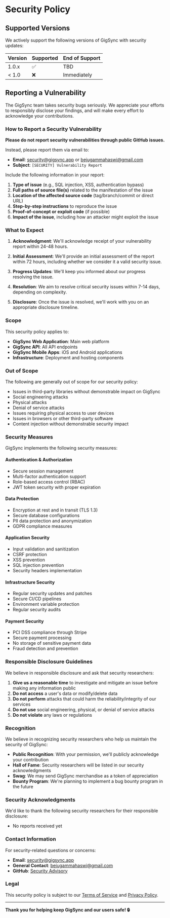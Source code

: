 # Security Policy

## Supported Versions

We actively support the following versions of GigSync with security updates:

| Version | Supported          | End of Support |
| ------- | ------------------ | -------------- |
| 1.0.x   | :white_check_mark: | TBD            |
| < 1.0   | :x:                | Immediately    |

## Reporting a Vulnerability

The GigSync team takes security bugs seriously. We appreciate your efforts to responsibly disclose your findings, and will make every effort to acknowledge your contributions.

### How to Report a Security Vulnerability

**Please do not report security vulnerabilities through public GitHub issues.**

Instead, please report them via email to:
- **Email**: [security@gigsync.app](mailto:security@gigsync.app) or [bejugammahaswi@gmail.com](mailto:bejugammahaswi@gmail.com)
- **Subject**: `[SECURITY] Vulnerability Report`

Include the following information in your report:

1. **Type of issue** (e.g., SQL injection, XSS, authentication bypass)
2. **Full paths of source file(s)** related to the manifestation of the issue
3. **Location of the affected source code** (tag/branch/commit or direct URL)
4. **Step-by-step instructions** to reproduce the issue
5. **Proof-of-concept or exploit code** (if possible)
6. **Impact of the issue**, including how an attacker might exploit the issue

### What to Expect

1. **Acknowledgment**: We'll acknowledge receipt of your vulnerability report within 24-48 hours.

2. **Initial Assessment**: We'll provide an initial assessment of the report within 72 hours, including whether we consider it a valid security issue.

3. **Progress Updates**: We'll keep you informed about our progress resolving the issue.

4. **Resolution**: We aim to resolve critical security issues within 7-14 days, depending on complexity.

5. **Disclosure**: Once the issue is resolved, we'll work with you on an appropriate disclosure timeline.

### Scope

This security policy applies to:

- **GigSync Web Application**: Main web platform
- **GigSync API**: All API endpoints
- **GigSync Mobile Apps**: iOS and Android applications
- **Infrastructure**: Deployment and hosting components

### Out of Scope

The following are generally out of scope for our security policy:

- Issues in third-party libraries without demonstrable impact on GigSync
- Social engineering attacks
- Physical attacks
- Denial of service attacks
- Issues requiring physical access to user devices
- Issues in browsers or other third-party software
- Content injection without demonstrable security impact

### Security Measures

GigSync implements the following security measures:

#### Authentication & Authorization
- Secure session management
- Multi-factor authentication support
- Role-based access control (RBAC)
- JWT token security with proper expiration

#### Data Protection
- Encryption at rest and in transit (TLS 1.3)
- Secure database configurations
- PII data protection and anonymization
- GDPR compliance measures

#### Application Security
- Input validation and sanitization
- CSRF protection
- XSS prevention
- SQL injection prevention
- Security headers implementation

#### Infrastructure Security
- Regular security updates and patches
- Secure CI/CD pipelines
- Environment variable protection
- Regular security audits

#### Payment Security
- PCI DSS compliance through Stripe
- Secure payment processing
- No storage of sensitive payment data
- Fraud detection and prevention

### Responsible Disclosure Guidelines

We believe in responsible disclosure and ask that security researchers:

1. **Give us a reasonable time** to investigate and mitigate an issue before making any information public
2. **Do not access** a user's data or modify/delete data
3. **Do not perform** attacks that could harm the reliability/integrity of our services
4. **Do not use** social engineering, physical, or denial of service attacks
5. **Do not violate** any laws or regulations

### Recognition

We believe in recognizing security researchers who help us maintain the security of GigSync:

- **Public Recognition**: With your permission, we'll publicly acknowledge your contribution
- **Hall of Fame**: Security researchers will be listed in our security acknowledgments
- **Swag**: We may send GigSync merchandise as a token of appreciation
- **Bounty Program**: We're planning to implement a bug bounty program in the future

### Security Acknowledgments

We'd like to thank the following security researchers for their responsible disclosure:

<!-- This section will be updated as we receive reports -->
- No reports received yet

### Contact Information

For security-related questions or concerns:

- **Email**: [security@gigsync.app](mailto:security@gigsync.app)
- **General Contact**: [bejugammahaswi@gmail.com](mailto:bejugammahaswi@gmail.com)
- **GitHub**: [Security Advisory](https://github.com/Mahas1234/GigSync/security/advisories)

### Legal

This security policy is subject to our [Terms of Service](https://gigsync.app/terms) and [Privacy Policy](https://gigsync.app/privacy).

---

**Thank you for helping keep GigSync and our users safe! 🔒**